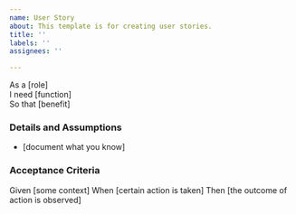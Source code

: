 ```yaml
---
name: User Story
about: This template is for creating user stories.
title: ''
labels: ''
assignees: ''

---
```


As a [role]  
 I need [function]  
 So that [benefit]  
   
 ### Details and Assumptions
 * [document what you know]
   
 ### Acceptance Criteria  
   

 Given [some context]
 When [certain action is taken]
 Then [the outcome of action is observed]
